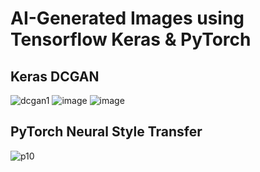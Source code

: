 # AI-Generated Images using Tensorflow Keras & PyTorch

## Keras DCGAN 


![dcgan1](https://user-images.githubusercontent.com/104868606/193229308-7e78f9f4-cb45-463a-a503-e40ba5f843db.gif)
![image](https://user-images.githubusercontent.com/104868606/193228262-9c26d563-d69a-4906-a551-f6127317c738.png)
![image](https://user-images.githubusercontent.com/114745325/195263106-d7135088-85c6-4627-9f10-1d3ed946a9fd.png)


## PyTorch Neural Style Transfer 

![p10](https://user-images.githubusercontent.com/114745325/195262602-f064b488-4aec-4331-a95e-105a9f78b863.png)
